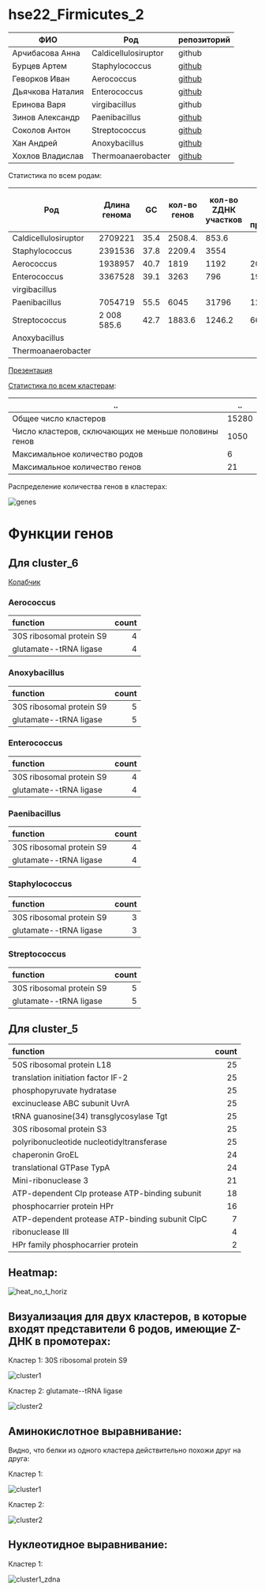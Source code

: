 # hse22_Firmicutes_2

ФИО           | Род                            | репозиторий
---------------------|------------------------------------------|-
Арчибасова Анна | Caldicellulosiruptor | github 
Бурцев Артем| Staphylococcus | [github](https://github.com/prometneus/hse22_project)   
Геворков Иван  | Aerococcus | [github](https://github.com/IvanTurHi/hse22_project)    
Дьячкова Наталия  | Enterococcus| [github](https://github.com/dynataly/hse22_project)   
Еринова Варя | virgibacillus | github
Зинов Александр  | Paenibacillus   |  [github](https://github.com/sashkent3/biominor_hse22_project)
Соколов Антон  | Streptococcus  |   [github](https://github.com/antonsokol57/hse22_project)
Хан Андрей   | Anoxybacillus  |     [github](https://github.com/midzukami/hse22_project)
Хохлов Владислав  | Thermoanaerobacter |  [github](https://github.com/entergro/hse22_project)


Статистика по всем родам:

Род |	Длина генома | GC |	кол-во генов | кол-во ZДНК участков |	Кол-во генов с ZДНК в промотере
------|----|---|---|---|-
Caldicellulosiruptor |	2709221 |	35.4 |	2508.4. |	853.6	|
Staphylococcus |	2391536 |	37.8 |	2209.4 |	3554	|
Aerococcus |	1938957 |	40.7 |	1819 |	1192 |	206
Enterococcus	| 3367528	| 39.1	| 3263 |	796 |	193
virgibacillus		| | | | |			
Paenibacillus |	7054719 |	55.5 |	6045 |	31796 |	1277
Streptococcus |	2 008 585.6 |	42.7 |	1883.6 |	1246.2 |	66.6
Anoxybacillus	| | | | |				
Thermoanaerobacter	| | | | |				


[Презентация](https://docs.google.com/presentation/d/1Svm-As2WG6i6F2u52PYbz7J38om2SyB_J_lKUWkPtmQ/edit#slide=id.p)

[Статистика по всем кластерам](https://github.com/dynataly/hse22_Firmicutes_2/blob/main/cluster_stats.csv):

.. | ..
---|----
Общее число кластеров | 15280
Число кластеров, сключающих не меньше половины генов | 1050
Максимальное количество родов | 6
Максимальное количество генов | 21



Распределение количества генов в кластерах:



![genes](https://user-images.githubusercontent.com/72361668/173962626-fd5f0210-486e-4704-a225-ea4f69726ba3.png)




# Функции генов

## Для cluster_6

[Колабчик](https://colab.research.google.com/drive/1Q5G9vosjOBqkwfDbzEas0M8iSipoAlf4?usp=sharing)

### Aerococcus

|               function   | count  |
|:-------------------------|-------:|
| 30S ribosomal protein S9 |      4 |
| glutamate--tRNA ligase   |      4 |

### Anoxybacillus

|              function    | count |
|:-------------------------|-------:|
| 30S ribosomal protein S9 |      5 |
| glutamate--tRNA ligase   |      5 |

### Enterococcus

|               function   | count  |
|:-------------------------|-------:|
| 30S ribosomal protein S9 |      4 |
| glutamate--tRNA ligase   |      4 |

### Paenibacillus

|              function    |  count |
|:-------------------------|-------:|
| 30S ribosomal protein S9 |      4 |
| glutamate--tRNA ligase   |      4 |

### Staphylococcus

|              function    |  count |
|:-------------------------|-------:|
| 30S ribosomal protein S9 |      3 |
| glutamate--tRNA ligase   |      3 |

### Streptococcus

|                function  | count  |
|:-------------------------|-------:|
| 30S ribosomal protein S9 |      5 |
| glutamate--tRNA ligase   |      5 |


## Для cluster_5


|                function  | count  |
|:------------------------------------------------|-------:|
| 50S ribosomal protein L18                       |     25 |
| translation initiation factor IF-2              |     25 |
| phosphopyruvate hydratase                       |     25 |
| excinuclease ABC subunit UvrA                   |     25 |
| tRNA guanosine(34) transglycosylase Tgt         |     25 |
| 30S ribosomal protein S3                        |     25 |
| polyribonucleotide nucleotidyltransferase       |     25 |
| chaperonin GroEL                                |     24 |
| translational GTPase TypA                       |     24 |
| Mini-ribonuclease 3                             |     21 |
| ATP-dependent Clp protease ATP-binding subunit  |     18 |
| phosphocarrier protein HPr                      |     16 |
| ATP-dependent protease ATP-binding subunit ClpC |      7 |
| ribonuclease III                                |      4 |
| HPr family phosphocarrier protein               |      2 |


## Heatmap:


![heat_no_t_horiz](https://user-images.githubusercontent.com/72361668/174398971-f7e8df98-5ce3-464b-8b35-3c1c726e1748.jpg)


## Визуализация для двух кластеров, в которые входят представители 6 родов, имеющие Z-ДНК в промотерах:

Кластер 1: 30S ribosomal protein S9

![cluster1](https://user-images.githubusercontent.com/72361668/174435829-6ea01488-0b91-4559-bd78-9f974acf55da.jpeg)


Кластер 2: glutamate--tRNA ligase


![cluster2](https://user-images.githubusercontent.com/72361668/174435833-19f870f8-5116-4cf1-83f7-c2d05bf81dcc.jpeg)


## Аминокислотное выравнивание:

Видно, что белки из одного кластера действительно похожи друг на друга:

Кластер 1:

![cluster1](https://user-images.githubusercontent.com/72361668/174436214-0b2fd049-0b01-422e-bb28-1a5d752e506b.jpg)


Кластер 2:

![cluster2](https://user-images.githubusercontent.com/72361668/174436218-46fd5fba-7c33-47f3-9a9d-f55399f21635.jpg)



## Нуклеотидное выравнивание:

Кластер 1:

![cluster1_zdna](https://user-images.githubusercontent.com/72361668/174437194-ff355f54-4f9e-473c-acb2-8295551cfa9b.jpg)

